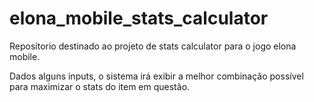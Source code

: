 # elona_mobile_stats_calculator
Repositorio destinado ao projeto de stats calculator para o jogo elona mobile. 

Dados alguns inputs, o sistema irá exibir a melhor combinação possível para maximizar o stats do item em questão.
